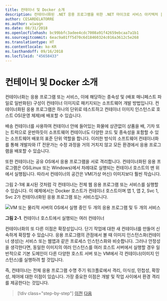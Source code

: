 ```yaml
---
title: 컨테이너 및 Docker 소개
description: 컨테이너화된 .NET 응용 프로그램을 위한 .NET 마이크로 서비스 아키텍처 | 컨테이너 및 Docker 소개
author: CESARDELATORRE
ms.author: wiwagn
ms.date: 08/31/2018
ms.openlocfilehash: bc99bbfc3adee4cdc7008a91f42659ebcaa7a1b1
ms.sourcegitcommit: 6eac9a01ff5d70c6d18460324c016a3612c5e268
ms.translationtype: HT
ms.contentlocale: ko-KR
ms.lasthandoff: 09/16/2018
ms.locfileid: "45658433"
---
```

# <a name="introduction-to-containers-and-docker"></a>컨테이너 및 Docker 소개

컨테이너화는 응용 프로그램 또는 서비스, 이에 해당하는 종속성 및 (배포 매니페스트 파일로 일반화된) 구성이 컨테이너 이미지로 패키지되는 소프트웨어 개발 방법입니다. 컨테이너화된 응용 프로그램은 하나의 단위로 테스트하고 컨테이너 이미지 인스턴스로 호스트 OS(운영 체제)에 배포할 수 있습니다.

배송 컨테이너를 사용하여 컨테이너 안에 들어있는 화물에 상관없이 상품을 배, 기차 또는 트럭으로 운반하듯이 소프트웨어 컨테이너도 다양한 코드 및 종속성을 포함할 수 있는 소프트웨어 배포의 표준 단위 역할을 합니다. 이러한 방식의 소프트웨어 컨테이너화를 통해 개발자와 IT 전문가는 수정 과정을 거의 거치지 않고 모든 환경에서 응용 프로그램을 배포할 수 있습니다.

또한 컨테이너는 공유 OS에서 응용 프로그램을 서로 격리합니다. 컨테이너화된 응용 프로그램은 OS(Linux 또는 Windows)에서 차례대로 실행되는 컨테이너 호스트의 맨 위에서 실행됩니다. 따라서 컨테이너의 공간은 VM(가상 머신) 이미지보다 훨씬 작습니다.

그림 2-1에 표시된 것처럼 각 컨테이너는 전체 웹 응용 프로그램 또는 서비스를 실행할 수 있습니다. 이 예제에서는 Docker 호스트가 컨테이너 호스트이며 앱 1, 앱 2, Svc 1, Svc 2가 컨테이너화된 응용 프로그램 또는 서비스입니다.

![VM 또는 물리적 서버의 OS에서 실행 중인 두 개의 응용 프로그램 및 두 개의 서비스](./media/image1.png)

**그림 2-1**. 컨테이너 호스트에서 실행되는 여러 컨테이너

컨테이너화의 또 다른 이점은 확장성입니다. 단기 작업에 대한 새 컨테이너를 만들어 신속하게 확장할 수 있습니다. 응용 프로그램의 관점에서 볼 때 이미지 인스턴스화(컨테이너 생성)는 서비스 또는 웹앱과 같은 프로세스 인스턴스화와 비슷합니다. 그러나 안정성을 생각한다면, 동일한 이미지의 여러 인스턴스를 여러 호스트 서버에서 실행할 경우 일반적으로 기본 도메인이 다른 다양한 호스트 서버 또는 VM에서 각 컨테이너(이미지 인스턴스)를 실행하려 할 것입니다.

즉, 컨테이너는 전체 응용 프로그램 수명 주기 워크플로에서 격리, 이식성, 민첩성, 확장성, 제어에 대한 이점이 있습니다. 가장 중요한 이점은 개발 및 작업 사이에서 환경 격리를 제공한다는 것입니다.


>[!div class="step-by-step"]
[이전](../index.md)
[다음](docker-defined.md)
